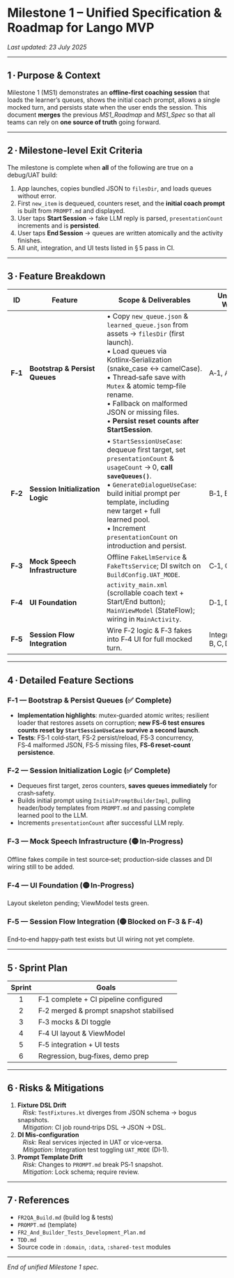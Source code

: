 # Milestone 1 – Unified Specification & Roadmap for **Lango MVP**

_Last updated: 23 July 2025_

---

## 1 · Purpose & Context
Milestone 1 (MS1) demonstrates an **offline‑first coaching session** that loads the learner’s queues, shows the initial coach prompt, allows a single mocked turn, and persists state when the user ends the session. This document **merges** the previous _MS1_Roadmap_ and _MS1_Spec_ so that all teams can rely on **one source of truth** going forward.

---

## 2 · Milestone‑level Exit Criteria  
The milestone is complete when **all** of the following are true on a debug/UAT build:

1. App launches, copies bundled JSON to `filesDir`, and loads queues without error.  
2. First `new_item` is dequeued, counters reset, and the **initial coach prompt** is built from `PROMPT.md` and displayed.  
3. User taps **Start Session** → fake LLM reply is parsed, `presentationCount` increments and is **persisted**.  
4. User taps **End Session** → queues are written atomically and the activity finishes.  
5. All unit, integration, and UI tests listed in § 5 pass in CI.

---

## 3 · Feature Breakdown

| ID | Feature | Scope & Deliverables | Units of Work | Acceptance Tests |
|----|---------|----------------------|---------------|------------------|
| **F‑1** | **Bootstrap & Persist Queues** | • Copy `new_queue.json` & `learned_queue.json` from assets → `filesDir` (first launch).<br>• Load queues via Kotlinx‑Serialization (snake_case ↔ camelCase).<br>• Thread‑safe save with `Mutex` & atomic temp‑file rename.<br>• Fallback on malformed JSON or missing files.<br>• **Persist reset counts after StartSession**. | A‑1, A‑2, A‑3 | **FS‑1 – FS‑6** *(FS‑6 = verify reset counts persist)* fileciteturn11file6L7-L9 |
| **F‑2** | **Session Initialization Logic** | • `StartSessionUseCase`: dequeue first target, set `presentationCount` & `usageCount` → 0, **call `saveQueues()`**.<br>• `GenerateDialogueUseCase`: build initial prompt per template, including new target + full learned pool.<br>• Increment `presentationCount` on introduction and persist. | B‑1, B‑2 | **B1‑UT**, **PS‑1** (snapshot), FS‑6 coverage |
| **F‑3** | **Mock Speech Infrastructure** | Offline `FakeLlmService` & `FakeTtsService`; DI switch on `BuildConfig.UAT_MODE`. | C‑1, C‑2, E‑1 | C1‑UT, C2‑UT, DI‑1 |
| **F‑4** | **UI Foundation** | `activity_main.xml` (scrollable coach text + Start/End button); `MainViewModel` (StateFlow); wiring in `MainActivity`. | D‑1, D‑2, D‑3 | VM‑1, UI‑1 |
| **F‑5** | **Session Flow Integration** | Wire F‑2 logic & F‑3 fakes into F‑4 UI for full mocked turn. | Integrate B, C, D | UI‑1 (integration) |

---

## 4 · Detailed Feature Sections

### F‑1 — Bootstrap & Persist Queues (✅ Complete)
- **Implementation highlights**: mutex‑guarded atomic writes; resilient loader that restores assets on corruption; **new FS‑6 test ensures counts reset by `StartSessionUseCase` survive a second launch**.
- **Tests**: FS‑1 cold‑start, FS‑2 persist/reload, FS‑3 concurrency, FS‑4 malformed JSON, FS‑5 missing files, **FS‑6 reset‑count persistence**.

### F‑2 — Session Initialization Logic (✅ Complete)
- Dequeues first target, zeros counters, **saves queues immediately** for crash‑safety.  
- Builds initial prompt using `InitialPromptBuilderImpl`, pulling header/body templates from `PROMPT.md` and passing complete learned pool to the LLM.  
- Increments `presentationCount` after successful LLM reply.

### F‑3 — Mock Speech Infrastructure (🟡 In‑Progress)
Offline fakes compile in test source‑set; production‑side classes and DI wiring still to be added.

### F‑4 — UI Foundation (🟡 In‑Progress)
Layout skeleton pending; ViewModel tests green.

### F‑5 — Session Flow Integration (🟡 Blocked on F‑3 & F‑4)
End‑to‑end happy‑path test exists but UI wiring not yet complete.

---

## 5 · Sprint Plan
| Sprint | Goals |
|:--:|---|
| 1 | F‑1 complete + CI pipeline configured |
| 2 | F‑2 merged & prompt snapshot stabilised |
| 3 | F‑3 mocks & DI toggle |
| 4 | F‑4 UI layout & ViewModel |
| 5 | F‑5 integration + UI tests |
| 6 | Regression, bug‑fixes, demo prep |

---

## 6 · Risks & Mitigations
1. **Fixture DSL Drift**  
   *Risk*: `TestFixtures.kt` diverges from JSON schema → bogus snapshots.  
   *Mitigation*: CI job round‑trips DSL → JSON → DSL.
2. **DI Mis‑configuration**  
   *Risk*: Real services injected in UAT or vice‑versa.  
   *Mitigation*: Integration test toggling `UAT_MODE` (DI‑1).
3. **Prompt Template Drift**  
   *Risk*: Changes to `PROMPT.md` break PS‑1 snapshot.  
   *Mitigation*: Lock schema; require review.

---

## 7 · References
- `FR2QA_Build.md` (build log & tests)
- `PROMPT.md` (template)
- `FR2_And_Builder_Tests_Development_Plan.md`
- `TDD.md`
- Source code in `:domain`, `:data`, `:shared-test` modules

---

*End of unified Milestone 1 spec.*

